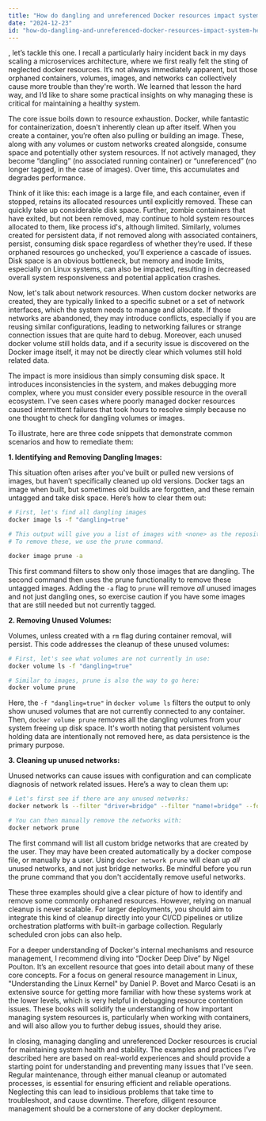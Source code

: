 ```yaml
---
title: "How do dangling and unreferenced Docker resources impact system health?"
date: "2024-12-23"
id: "how-do-dangling-and-unreferenced-docker-resources-impact-system-health"
---
```


, let’s tackle this one. I recall a particularly hairy incident back in my days scaling a microservices architecture, where we first really felt the sting of neglected docker resources. It’s not always immediately apparent, but those orphaned containers, volumes, images, and networks can collectively cause more trouble than they're worth. We learned that lesson the hard way, and I’d like to share some practical insights on why managing these is critical for maintaining a healthy system.

The core issue boils down to resource exhaustion. Docker, while fantastic for containerization, doesn't inherently clean up after itself. When you create a container, you’re often also pulling or building an image. These, along with any volumes or custom networks created alongside, consume space and potentially other system resources. If not actively managed, they become “dangling” (no associated running container) or “unreferenced” (no longer tagged, in the case of images). Over time, this accumulates and degrades performance.

Think of it like this: each image is a large file, and each container, even if stopped, retains its allocated resources until explicitly removed. These can quickly take up considerable disk space. Further, zombie containers that have exited, but not been removed, may continue to hold system resources allocated to them, like process id's, although limited. Similarly, volumes created for persistent data, if not removed along with associated containers, persist, consuming disk space regardless of whether they’re used. If these orphaned resources go unchecked, you’ll experience a cascade of issues. Disk space is an obvious bottleneck, but memory and inode limits, especially on Linux systems, can also be impacted, resulting in decreased overall system responsiveness and potential application crashes.

Now, let's talk about network resources. When custom docker networks are created, they are typically linked to a specific subnet or a set of network interfaces, which the system needs to manage and allocate. If those networks are abandoned, they may introduce conflicts, especially if you are reusing similar configurations, leading to networking failures or strange connection issues that are quite hard to debug. Moreover, each unused docker volume still holds data, and if a security issue is discovered on the Docker image itself, it may not be directly clear which volumes still hold related data.

The impact is more insidious than simply consuming disk space. It introduces inconsistencies in the system, and makes debugging more complex, where you must consider every possible resource in the overall ecosystem. I've seen cases where poorly managed docker resources caused intermittent failures that took hours to resolve simply because no one thought to check for dangling volumes or images.

To illustrate, here are three code snippets that demonstrate common scenarios and how to remediate them:

**1. Identifying and Removing Dangling Images:**

This situation often arises after you've built or pulled new versions of images, but haven’t specifically cleaned up old versions. Docker tags an image when built, but sometimes old builds are forgotten, and these remain untagged and take disk space. Here’s how to clear them out:

```bash
# First, let's find all dangling images
docker image ls -f "dangling=true"

# This output will give you a list of images with <none> as the repository and tag.
# To remove these, we use the prune command.

docker image prune -a
```

This first command filters to show only those images that are dangling. The second command then uses the prune functionality to remove these untagged images. Adding the `-a` flag to `prune` will remove *all* unused images and not just dangling ones, so exercise caution if you have some images that are still needed but not currently tagged.

**2. Removing Unused Volumes:**

Volumes, unless created with a `rm` flag during container removal, will persist. This code addresses the cleanup of these unused volumes:

```bash
# First, let's see what volumes are not currently in use:
docker volume ls -f "dangling=true"

# Similar to images, prune is also the way to go here:
docker volume prune
```

Here, the `-f "dangling=true"` in `docker volume ls` filters the output to only show unused volumes that are not currently connected to any container. Then, `docker volume prune` removes all the dangling volumes from your system freeing up disk space. It's worth noting that persistent volumes holding data are intentionally not removed here, as data persistence is the primary purpose.

**3. Cleaning up unused networks:**

Unused networks can cause issues with configuration and can complicate diagnosis of network related issues. Here’s a way to clean them up:

```bash
# Let's first see if there are any unused networks:
docker network ls --filter "driver=bridge" --filter "name!=bridge" --format "{{.ID}} {{.Name}}"

# You can then manually remove the networks with:
docker network prune
```
The first command will list all custom bridge networks that are created by the user. They may have been created automatically by a docker compose file, or manually by a user. Using `docker network prune` will clean up *all* unused networks, and not just bridge networks. Be mindful before you run the prune command that you don't accidentally remove useful networks.

These three examples should give a clear picture of how to identify and remove some commonly orphaned resources. However, relying on manual cleanup is never scalable. For larger deployments, you should aim to integrate this kind of cleanup directly into your CI/CD pipelines or utilize orchestration platforms with built-in garbage collection. Regularly scheduled cron jobs can also help.

For a deeper understanding of Docker's internal mechanisms and resource management, I recommend diving into “Docker Deep Dive” by Nigel Poulton. It’s an excellent resource that goes into detail about many of these core concepts. For a focus on general resource management in Linux, "Understanding the Linux Kernel" by Daniel P. Bovet and Marco Cesati is an extensive source for getting more familiar with how these systems work at the lower levels, which is very helpful in debugging resource contention issues. These books will solidify the understanding of how important managing system resources is, particularly when working with containers, and will also allow you to further debug issues, should they arise.

In closing, managing dangling and unreferenced Docker resources is crucial for maintaining system health and stability. The examples and practices I’ve described here are based on real-world experiences and should provide a starting point for understanding and preventing many issues that I’ve seen. Regular maintenance, through either manual cleanup or automated processes, is essential for ensuring efficient and reliable operations. Neglecting this can lead to insidious problems that take time to troubleshoot, and cause downtime. Therefore, diligent resource management should be a cornerstone of any docker deployment.
